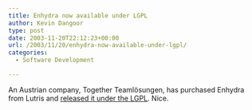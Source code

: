 ```yaml
---
title: Enhydra now available under LGPL
author: Kevin Dangoor
type: post
date: 2003-11-20T22:12:23+00:00
url: /2003/11/20/enhydra-now-available-under-lgpl/
categories:
  - Software Development

---
```

An Austrian company, Together Teamlösungen, has purchased Enhydra from Lutris and [released it under the LGPL][1]. Nice.

 [1]: http://www.objectweb.org/phorum/read.php?f=25&i=47&t=47 "ObjectWeb - Press Releases - Enhydra Server Becomes Free Software"